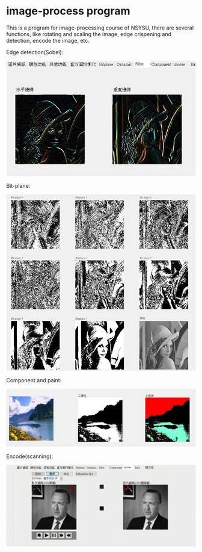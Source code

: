 # image-process program

This is a program for image-processing course of NSYSU, there are several functions, like rotating and scaling the image, edge crispening and detection, encode the image, etc.

Edge detection(Sobel):

![image](https://github.com/Kai-how/image-process/blob/main/Demo/Sobel.PNG)

Bit-plane:

![image](https://github.com/Kai-how/image-process/blob/main/Demo/bitplane.PNG)

Component and paint:

![image](https://github.com/Kai-how/image-process/blob/main/Demo/component.PNG)

Encode(scanning):

![image](https://github.com/Kai-how/image-process/blob/main/Demo/Encode.gif)
